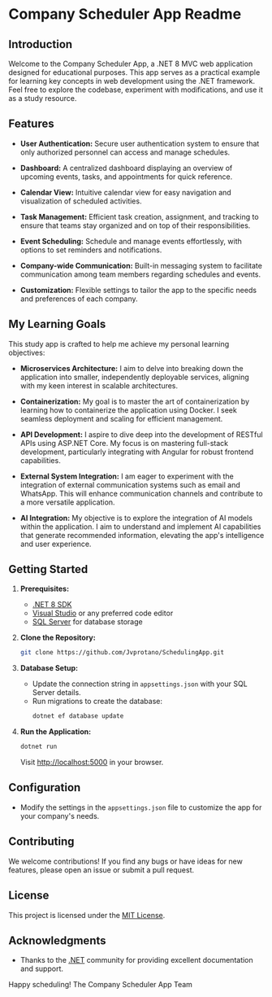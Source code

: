 # Company Scheduler App Readme

## Introduction

Welcome to the Company Scheduler App, a .NET 8 MVC web application designed for educational purposes. This app serves as a practical example for learning key concepts in web development using the .NET framework. Feel free to explore the codebase, experiment with modifications, and use it as a study resource.

## Features

- **User Authentication:** Secure user authentication system to ensure that only authorized personnel can access and manage schedules.

- **Dashboard:** A centralized dashboard displaying an overview of upcoming events, tasks, and appointments for quick reference.

- **Calendar View:** Intuitive calendar view for easy navigation and visualization of scheduled activities.

- **Task Management:** Efficient task creation, assignment, and tracking to ensure that teams stay organized and on top of their responsibilities.

- **Event Scheduling:** Schedule and manage events effortlessly, with options to set reminders and notifications.

- **Company-wide Communication:** Built-in messaging system to facilitate communication among team members regarding schedules and events.

- **Customization:** Flexible settings to tailor the app to the specific needs and preferences of each company.

## My Learning Goals

This study app is crafted to help me achieve my personal learning objectives:

- **Microservices Architecture:** I aim to delve into breaking down the application into smaller, independently deployable services, aligning with my keen interest in scalable architectures.

- **Containerization:** My goal is to master the art of containerization by learning how to containerize the application using Docker. I seek seamless deployment and scaling for efficient management.

- **API Development:** I aspire to dive deep into the development of RESTful APIs using ASP.NET Core. My focus is on mastering full-stack development, particularly integrating with Angular for robust frontend capabilities.

- **External System Integration:** I am eager to experiment with the integration of external communication systems such as email and WhatsApp. This will enhance communication channels and contribute to a more versatile application.

- **AI Integration:** My objective is to explore the integration of AI models within the application. I aim to understand and implement AI capabilities that generate recommended information, elevating the app's intelligence and user experience.

## Getting Started

1. **Prerequisites:**
   - [.NET 8 SDK](https://dotnet.microsoft.com/download/dotnet/8.0)
   - [Visual Studio](https://visualstudio.microsoft.com/) or any preferred code editor
   - [SQL Server](https://www.microsoft.com/en-us/sql-server/sql-server-downloads) for database storage

2. **Clone the Repository:**
   ```bash
   git clone https://github.com/Jvprotano/SchedulingApp.git
   ```

3. **Database Setup:**
   - Update the connection string in `appsettings.json` with your SQL Server details.
   - Run migrations to create the database:
     ```bash
     dotnet ef database update
     ```

4. **Run the Application:**
   ```bash
   dotnet run
   ```
   Visit [http://localhost:5000](http://localhost:5000) in your browser.

## Configuration

- Modify the settings in the `appsettings.json` file to customize the app for your company's needs.

## Contributing

We welcome contributions! If you find any bugs or have ideas for new features, please open an issue or submit a pull request.

## License

This project is licensed under the [MIT License](LICENSE.md).

## Acknowledgments

- Thanks to the [.NET](https://dotnet.microsoft.com/) community for providing excellent documentation and support.

Happy scheduling!
The Company Scheduler App Team
